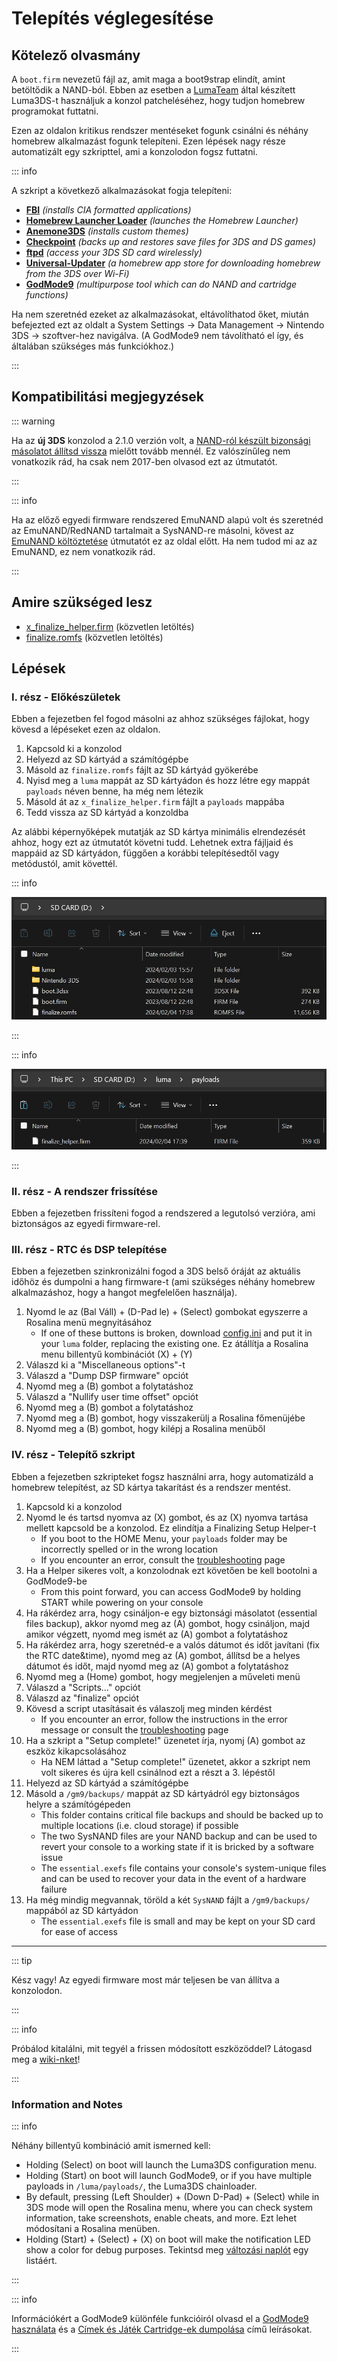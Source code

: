 # Telepítés véglegesítése

## Kötelező olvasmány

A `boot.firm` nevezetű fájl az, amit maga a boot9strap elindít, amint betöltődik a NAND-ból. Ebben az esetben a [LumaTeam](https://github.com/LumaTeam/) által készített Luma3DS-t használjuk a konzol patcheléséhez, hogy tudjon homebrew programokat futtatni.

Ezen az oldalon kritikus rendszer mentéseket fogunk csinálni és néhány homebrew alkalmazást fogunk telepíteni. Ezen lépések nagy része automatizált egy szkripttel, ami a konzolodon fogsz futtatni.

::: info

A szkript a következő alkalmazásokat fogja telepíteni:

- **[FBI](https://github.com/lifehackerhansol/FBI)** _(installs CIA formatted applications)_
- **[Homebrew Launcher Loader](https://github.com/PabloMK7/homebrew_launcher_dummy)** _(launches the Homebrew Launcher)_
- **[Anemone3DS](https://github.com/astronautlevel2/Anemone3DS)** _(installs custom themes)_
- **[Checkpoint](https://github.com/FlagBrew/Checkpoint)** _(backs up and restores save files for 3DS and DS games)_
- **[ftpd](https://github.com/mtheall/ftpd)** _(access your 3DS SD card wirelessly)_
- **[Universal-Updater](https://github.com/Universal-Team/Universal-Updater/)** _(a homebrew app store for downloading homebrew from the 3DS over Wi-Fi)_
- **[GodMode9](https://github.com/d0k3/GodMode9)** _(multipurpose tool which can do NAND and cartridge functions)_

Ha nem szeretnéd ezeket az alkalmazásokat, eltávolíthatod őket, miután befejezted ezt az oldalt a System Settings -> Data Management -> Nintendo 3DS -> szoftver-hez navigálva. (A GodMode9 nem távolítható el így, és általában szükséges más funkciókhoz.)

:::

## Kompatibilitási megjegyzések

::: warning

Ha az **új 3DS** konzolod a 2.1.0 verzión volt, a [NAND-ról készült bizonsági másolatot állítsd vissza](godmode9-usage#nand-ról-készült-bizonsági-másolat-visszaállítása) mielőtt tovább mennél. Ez valószínűleg nem vonatkozik rád, ha csak nem 2017-ben olvasod ezt az útmutatót.

:::

::: info

Ha az előző egyedi firmware rendszered EmuNAND alapú volt és szeretnéd az EmuNAND/RedNAND tartalmait a SysNAND-re másolni, kövest az [EmuNAND költöztetése](move-emunand) útmutatót ez az oldal előtt. Ha nem tudod mi az az EmuNAND, ez nem vonatkozik rád.

:::

## Amire szükséged lesz

- [x_finalize_helper.firm](https://github.com/hacks-guide/finalize/releases/latest/download/x_finalize_helper.firm) (közvetlen letöltés)
- [finalize.romfs](https://github.com/hacks-guide/finalize/releases/latest/download/finalize.romfs) (közvetlen letöltés)

## Lépések

### I. rész - Előkészületek

Ebben a fejezetben fel fogod másolni az ahhoz szükséges fájlokat, hogy kövesd a lépéseket ezen az oldalon.

1. Kapcsold ki a konzolod
2. Helyezd az SD kártyád a számítógépbe
3. Másold az `finalize.romfs` fájlt az SD kártyád gyökerébe
4. Nyisd meg a `luma` mappát az SD kártyádon és hozz létre egy mappát `payloads` néven benne, ha még nem létezik
5. Másold át az `x_finalize_helper.firm` fájlt a `payloads` mappába
6. Tedd vissza az SD kártyád a konzoldba

Az alábbi képernyőképek mutatják az SD kártya minimális elrendezését ahhoz, hogy ezt az útmutatót követni tudd. Lehetnek extra fájljaid és mappáid az SD kártyádon, függően a korábbi telepítésedtől vagy metódustól, amit követtél.

::: info

![](/images/screenshots/finalizing-root-layout.png)

:::

::: info

![](/images/screenshots/finalizing-luma-payloads.png)

:::

### II. rész - A rendszer frissítése

Ebben a fejezetben frissíteni fogod a rendszered a legutolsó verzióra, ami biztonságos az egyedi firmware-rel.

<!--@include: ./_include/sysupdate.md -->

### III. rész - RTC és DSP telepítése

Ebben a fejezetben szinkronizálni fogod a 3DS belső óráját az aktuális időhöz és dumpolni a hang firmware-t (ami szükséges néhány homebrew alkalmazáshoz, hogy a hangot megfelelően használja).

1. Nyomd le az (Bal Váll) + (D-Pad le) + (Select) gombokat egyszerre a Rosalina menü megnyitásához
   - If one of these buttons is broken, download [config.ini](/assets/config.ini) and put it in your `luma` folder, replacing the existing one. Ez átállítja a Rosalina menu billentyű kombinációt (X) + (Y)
2. Válaszd ki a "Miscellaneous options"-t
3. Válaszd a "Dump DSP firmware" opciót
4. Nyomd meg a (B) gombot a folytatáshoz
5. Válaszd a "Nullify user time offset" opciót
6. Nyomd meg a (B) gombot a folytatáshoz
7. Nyomd meg a (B) gombot, hogy visszakerülj a Rosalina főmenüjébe
8. Nyomd meg a (B) gombot, hogy kilépj a Rosalina menüből

### IV. rész - Telepítő szkript

Ebben a fejezetben szkripteket fogsz használni arra, hogy automatizáld a homebrew telepítést, az SD kártya takarítást és a rendszer mentést.

1. Kapcsold ki a konzolod
2. Nyomd le és tartsd nyomva az (X) gombot, és az (X) nyomva tartása mellett kapcsold be a konzolod. Ez elindítja a Finalizing Setup Helper-t
   - If you boot to the HOME Menu, your `payloads` folder may be incorrectly spelled or in the wrong location
   - If you encounter an error, consult the [troubleshooting](troubleshooting#finalizing-setup) page
3. Ha a Helper sikeres volt, a konzolodnak ezt követően be kell bootolni a GodMode9-be
   - From this point forward, you can access GodMode9 by holding START while powering on your console
4. Ha rákérdez arra, hogy csináljon-e egy biztonsági másolatot (essential files backup), akkor nyomd meg az (A) gombot, hogy csináljon, majd amikor végzett, nyomd meg ismét az (A) gombot a folytatáshoz
5. Ha rákérdez arra, hogy szeretnéd-e a valós dátumot és időt javítani (fix the RTC date&time), nyomd meg az (A) gombot, állítsd be a helyes dátumot és időt, majd nyomd meg az (A) gombot a folytatáshoz
6. Nyomd meg a (Home) gombot, hogy megjelenjen a műveleti menü
7. Válaszd a "Scripts..." opciót
8. Válaszd az "finalize" opciót
9. Kövesd a script utasításait és válaszolj meg minden kérdést
   - If you encounter an error, follow the instructions in the error message or consult the [troubleshooting](troubleshooting#finalizing-setup) page
10. Ha a szkript a "Setup complete!" üzenetet írja, nyomj (A) gombot az eszköz kikapcsolásához
    - Ha NEM láttad a "Setup complete!" üzenetet, akkor a szkript nem volt sikeres és újra kell csinálnod ezt a részt a 3. lépéstől
11. Helyezd az SD kártyád a számítógépbe
12. Másold a `/gm9/backups/` mappát az SD kártyádról egy biztonságos helyre a számítógépeden
    - This folder contains critical file backups and should be backed up to multiple locations (i.e. cloud storage) if possible
    - The two SysNAND files are your NAND backup and can be used to revert your console to a working state if it is bricked by a software issue
    - The `essential.exefs` file contains your console's system-unique files and can be used to recover your data in the event of a hardware failure
13. Ha még mindig megvannak, töröld a két `SysNAND` fájlt a `/gm9/backups/` mappából az SD kártyádon
    - The `essential.exefs` file is small and may be kept on your SD card for ease of access

___

::: tip

Kész vagy! Az egyedi firmware most már teljesen be van állítva a konzolodon.

:::

::: info

Próbálod kitalálni, mit tegyél a frissen módosított eszközöddel? Látogasd meg a [wiki-nket](https://wiki.hacks.guide/wiki/3DS:Things_to_do)!

:::

### Information and Notes

::: info

Néhány billentyű kombináció amit ismerned kell:

- Holding (Select) on boot will launch the Luma3DS configuration menu.
- Holding (Start) on boot will launch GodMode9, or if you have multiple payloads in `/luma/payloads/`, the Luma3DS chainloader.
- By default, pressing (Left Shoulder) + (Down D-Pad) + (Select) while in 3DS mode will open the Rosalina menu, where you can check system information, take screenshots, enable cheats, and more. Ezt lehet módosítani a Rosalina menüben.
- Holding (Start) + (Select) + (X) on boot will make the notification LED show a color for debug purposes. Tekintsd meg [változási naplót](https://github.com/SciresM/boot9strap/releases/tag/1.4) egy listáért.

:::

::: info

Információkért a GodMode9 különféle funkcióiról olvasd el a [GodMode9 használata](godmode9-usage) és a [Címek és Játék Cartridge-ek dumpolása](dumping-titles-and-game-cartridges) című leírásokat.

:::
